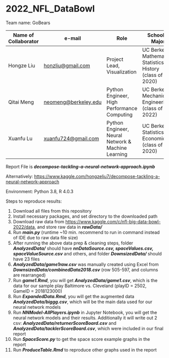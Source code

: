 # 2022_NFL_DataBowl
Team name: GoBears

| Name of Collaborator | e-mail | Role | School & Major |
| ------------- | ------------- | ------------- | ------------- |
| Hongze Liu    | honzliu@gmail.com  | Project Lead, Visualization | UC Berkeley: Mathematics, Statistics, History (class of 2020)  |
| Qitai Meng    | neomeng@berkeley.edu   | Python Engineer, High Performance Computing  | UC Berkeley: Mechanical Engineering (class of 2022)  |
| Xuanfu Lu     | xuanfu724@gmail.com  | Python Engineer, Neural Network & Machine Learning | UC Berkeley: Statistics, Economics (class of 2020) |

Report File is **_decompose-tackling-a-neural-network-approach.ipynb_**

Alternatively: https://www.kaggle.com/hongzeliu7/decompose-tackling-a-neural-network-approach

Environment: Python 3.8, R 4.0.3

Steps to reproduce results:

1. Download all files from this repository 
2. Install necessary packages, and set directory to the downloaded path
3. Download raw data from https://www.kaggle.com/c/nfl-big-data-bowl-2022/data, and store raw data in **_rawData/_**
4. Run **_main.py_** (runtime ~10 min. recommend to run in command instead of IDE due to raw data file size)
5. After running the above data prep & cleaning steps, folder **_AnalyzedData/_** should have **_nnDataSource.csv, spaceValues.csv, spaceValueSource.csv_** and others, and folder **_DownsizedData/_** should have 23 files
6. **_AnalyzedData/game1raw.csv_** was manually created using Excel from **_DownsizedData/combinedData2018.csv_** (row 505-597, and columns are rearranged)
7. Run **_game1.Rmd_**, you will get **_AnalyzedData/game1.csv_**, which is the data for our sample play Baltimore vs. Cleveland (playID = 2502, GameID = 2018123000)
8. Run **_ExpandedData.Rmd_**, you will get the augmented data **_AnalyzedData/biggg.csv_**, which will be the main data used for our neural network models
9. Run **_NNModel-AllPlayers.ipynb_** in Jupyter Notebook, you will get the neural network models and their results. Additionally it will write out 2 csv: **_AnalyzedData/returnerScoreBoard.csv_** and **_AnalyzedData/tacklerScoreBoard.csv_**, which were included in our final report
10. Run **_SpaceScore.py_** to get the space score example graphs in the report
11. Run **_ProduceTable.Rmd_** to reproduce other graphs used in the report

